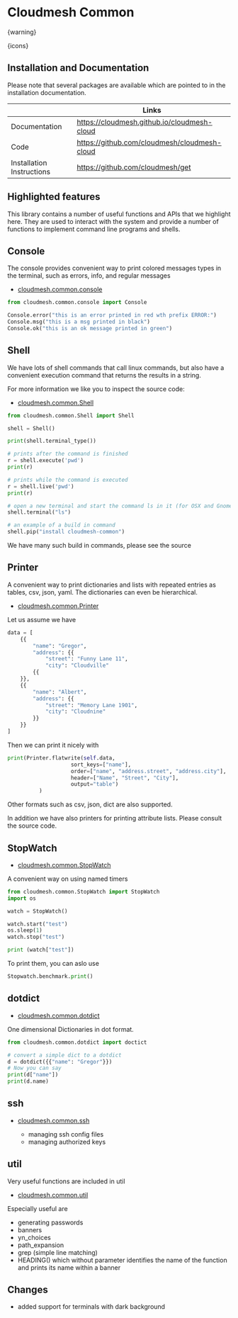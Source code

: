 # Cloudmesh Common

{warning}

{icons}

## Installation and Documentation

Please note that several packages are available which are pointed to in the
installation documentation.

|  | Links |
|---------------|-------|
| Documentation | <https://cloudmesh.github.io/cloudmesh-cloud> |
| Code | <https://github.com/cloudmesh/cloudmesh-cloud> |
| Installation Instructions | <https://github.com/cloudmesh/get> |

## Highlighted features

This library contains a number of useful functions and APIs that we highlight
here. They are used to interact with the system and provide a number of
functions to implement command line programs and shells.

## Console

The console provides convenient way to print colored messages types in the
terminal, such as errors, info, and regular messages

* [cloudmesh.common.console](https://github.com/cloudmesh/cloudmesh-common/blob/master/cloudmesh/common/console.py)

```python
from cloudmesh.common.console import Console

Console.error("this is an error printed in red wth prefix ERROR:")
Console.msg("this is a msg printed in black")
Console.ok("this is an ok message printed in green")
``` 

## Shell

We have lots of shell commands that call linux commands, but also have a
convenient execution command that returns the results in a string.

For more information we like you to inspect the source code:

* [cloudmesh.common.Shell](https://github.com/cloudmesh/cloudmesh-common/blob/master/cloudmesh/common/Shell.py)


```python
from cloudmesh.common.Shell import Shell

shell = Shell()

print(shell.terminal_type())

# prints after the command is finished
r = shell.execute('pwd') 
print(r)

# prints while the command is executed
r = shell.live('pwd') 
print(r)

# open a new terminal and start the command ls in it (for OSX and Gnome)
shell.terminal("ls")

# an example of a build in command
shell.pip("install cloudmesh-common")
```
 
We have many such build in commands, please see the source

    
## Printer

A convenient way to print dictionaries and lists with repeated
entries as tables, csv, json, yaml. The dictionaries can even be hierarchical.

* [cloudmesh.common.Printer](https://github.com/cloudmesh/cloudmesh-common/blob/master/cloudmesh/common/Printer.py)

Let us assume we have 

```python
data = [
    {{
        "name": "Gregor",
        "address": {{
            "street": "Funny Lane 11",
            "city": "Cloudville"
        {{
    }},
    {{
        "name": "Albert",
        "address": {{
            "street": "Memory Lane 1901",
            "city": "Cloudnine"
        }}
    }}
]
```

Then we can print it nicely with 

```python
print(Printer.flatwrite(self.data,
                    sort_keys=["name"],
                    order=["name", "address.street", "address.city"],
                    header=["Name", "Street", "City"],
                    output="table")
          )
```

Other formats such as csv, json, dict are also supported.

In addition we have also printers for printing attribute lists. Please consult
the source code.

## StopWatch


* [cloudmesh.common.StopWatch](https://github.com/cloudmesh/cloudmesh-common/blob/master/cloudmesh/common/StopWatch.py)

A convenient way on using named timers

```python
from cloudmesh.common.StopWatch import StopWatch
import os

watch = StopWatch()

watch.start("test")
os.sleep(1)
watch.stop("test")

print (watch["test"])
```

To print them, you can aslo use

```python
Stopwatch.benchmark.print()
```
    

## dotdict


* [cloudmesh.common.dotdict](https://github.com/cloudmesh/cloudmesh-common/blob/master/cloudmesh/common/dotdict.py)

One dimensional Dictionaries in dot format. 

```python
from cloudmesh.common.dotdict import doctict

# convert a simple dict to a dotdict
d = dotdict({{"name": "Gregor"}})
# Now you can say
print(d["name"])
print(d.name)
```

## ssh

* [cloudmesh.common.ssh](https://github.com/cloudmesh/cloudmesh-common/blob/master/cloudmesh/common/ssh)

  * managing ssh config files
  * managing authorized keys

## util

Very useful functions are included in util


* [cloudmesh.common.util](https://github.com/cloudmesh/cloudmesh-common/blob/master/cloudmesh/common/util.py)

Especially useful are

  * generating passwords
  * banners
  * yn_choices
  * path_expansion
  * grep (simple line matching)
  * HEADING() which without parameter identifies the name of the function and 
  prints its name within a banner

## Changes

* added support for terminals with dark background

